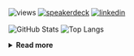 ![views](https://komarev.com/ghpvc/?username=chck&color=blueviolet)
[![speakerdeck](https://img.shields.io/badge/Speaker_Deck-chck-8a2be2?style=flat-square&logo=speaker-deck)](https://speakerdeck.com/chck)
[![linkedin](https://img.shields.io/badge/LinkedIn-chck-8a2be2?style=flat-square&logo=linkedin)](https://www.linkedin.com/in/chck/)

<p align="left"> 
  <img alt="GitHub Stats" align="center" height="150" src="https://github-readme-stats-nine-umber-51.vercel.app/api?username=chck&count_private=true&show_icons=true&hide_title=true&theme=buefy" />
  <img alt="Top Langs" align="center" height="150" src="https://github-readme-stats-nine-umber-51.vercel.app/api/top-langs/?username=chck&layout=compact&count_private=true&show_icons=true&hide_title=true&theme=buefy" />
</p>

<details>
  <summary><b>Read more</b></summary>
  <br>

  <!--START_SECTION:waka-->
**🐱 My GitHub Data** 

> 📦 74.8 kB Used in GitHub's Storage 
 > 
> 🏆 860 Contributions in the Year 2023
 > 
> 💼 Opted to Hire
 > 
> 📜 134 Public Repositories 
 > 
> 🔑 19 Private Repositories 
 > 
**I'm a Night 🦉** 

```text
🌞 Morning                1315 commits        ████░░░░░░░░░░░░░░░░░░░░░   15.79 % 
🌆 Daytime                2189 commits        ███████░░░░░░░░░░░░░░░░░░   26.28 % 
🌃 Evening                2274 commits        ███████░░░░░░░░░░░░░░░░░░   27.30 % 
🌙 Night                  2551 commits        ████████░░░░░░░░░░░░░░░░░   30.63 % 
```
📅 **I'm Most Productive on Monday** 

```text
Monday                   1819 commits        █████░░░░░░░░░░░░░░░░░░░░   21.84 % 
Tuesday                  1700 commits        █████░░░░░░░░░░░░░░░░░░░░   20.41 % 
Wednesday                1205 commits        ████░░░░░░░░░░░░░░░░░░░░░   14.47 % 
Thursday                 1557 commits        █████░░░░░░░░░░░░░░░░░░░░   18.69 % 
Friday                   835 commits         ███░░░░░░░░░░░░░░░░░░░░░░   10.03 % 
Saturday                 420 commits         █░░░░░░░░░░░░░░░░░░░░░░░░   05.04 % 
Sunday                   793 commits         ██░░░░░░░░░░░░░░░░░░░░░░░   09.52 % 
```


📊 **This Week I Spent My Time On** 

```text
💬 Programming Languages: 
Other                    19 hrs 38 mins      ███████████████████████░░   92.64 % 
TypeScript               31 mins             █░░░░░░░░░░░░░░░░░░░░░░░░   02.50 % 
Makefile                 16 mins             ░░░░░░░░░░░░░░░░░░░░░░░░░   01.31 % 
Terraform                8 mins              ░░░░░░░░░░░░░░░░░░░░░░░░░   00.69 % 
Python                   6 mins              ░░░░░░░░░░░░░░░░░░░░░░░░░   00.51 % 

🔥 Editors: 
Chrome                   19 hrs 35 mins      ███████████████████████░░   92.42 % 
Neovim                   50 mins             █░░░░░░░░░░░░░░░░░░░░░░░░   03.99 % 
WebStorm                 42 mins             █░░░░░░░░░░░░░░░░░░░░░░░░   03.38 % 
Obsidian                 2 mins              ░░░░░░░░░░░░░░░░░░░░░░░░░   00.22 % 
```

**I Mostly Code in Python** 

```text
Python                   42 repos            ████████░░░░░░░░░░░░░░░░░   33.07 % 
Jupyter Notebook         21 repos            ████░░░░░░░░░░░░░░░░░░░░░   16.54 % 
Rust                     7 repos             █░░░░░░░░░░░░░░░░░░░░░░░░   05.51 % 
Shell                    3 repos             █░░░░░░░░░░░░░░░░░░░░░░░░   02.36 % 
Astro                    1 repo              ░░░░░░░░░░░░░░░░░░░░░░░░░   00.79 % 
```



**Timeline**

![Lines of Code chart](https://raw.githubusercontent.com/chck/chck/main/assets/bar_graph.png)


 Last Updated on 2023-11-27 01:26 UTC
<!--END_SECTION:waka-->
</details>


